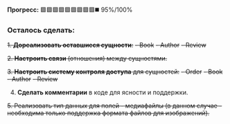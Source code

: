 **Прогресс:** 🟩🟩🟩🟩🟩🟩🟩🟩🟩◼️ 95%/100%

### Осталось сделать:

~~1. **Дореализовать оставшиеся сущности**:~~
~~- Book~~
~~- Author~~
~~- Review~~

~~2. **Настроить связи** (отношения) между сущностями.~~

~~3. **Настроить систему контроля доступа** для сущностей:~~
~~- Order~~
~~- Book~~
~~- Author~~
~~- Review~~

4. **Сделать комментарии** в коде для ясности и поддержки.
   
~~5. Реализовать тип данных для полей - медиафайлы (в данном случае - необходима только поддержка формата файлов для изображений).~~
